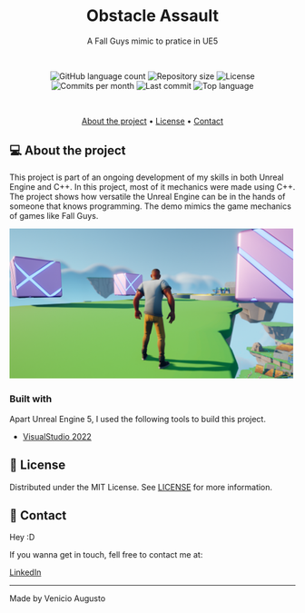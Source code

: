 
<h1 align="center">Obstacle Assault</h1>
<p align="center">A Fall Guys mimic to pratice in UE5</p>

<br>

<p align="center">
    <img alt="GitHub language count" src="https://img.shields.io/github/languages/count/VenicioAugusto/ue-obstacle-assault?color=CB504C"> 
    <img alt="Repository size" src="https://img.shields.io/github/repo-size/VenicioAugusto/ue-obstacle-assault?color=157075">
    <img alt="License" src="https://img.shields.io/github/license/VenicioAugusto/ue-obstacle-assault?color=cb4c83">
    <img alt="Commits per month" src="https://img.shields.io/github/commit-activity/m/VenicioAugusto/ue-obstacle-assault?color=574ccb">
    <img alt="Last commit" src="https://img.shields.io/github/last-commit/VenicioAugusto/ue-obstacle-assault?color=70cb4c">
    <img alt="Top language" src="https://img.shields.io/github/languages/top/VenicioAugusto/ue-obstacle-assault?color=cb744c">
</p>

<br>

<p align="center">
    <a href="#-about-the-project">About the project</a> •
    <a href="#-license">License</a> •
    <a href="#-contact">Contact</a> 
</p>

## 💻 About the project

This project is part of an ongoing development of my skills in both Unreal Engine and C++. In this project, most of it mechanics were made using C++. The project shows how versatile the Unreal Engine can be in the hands of someone that knows programming.
The demo mimics the game mechanics of games like Fall Guys.
<br>

<img alt="Project screenshot " src="./.docs/ObstacleAssault.PNG" width="500px">

<br>

### Built with
Apart Unreal Engine 5, I used the following tools to build this project.

- [VisualStudio 2022][visualstudio]


## 📃 License

Distributed under the MIT License. See [LICENSE](./LICENSE) for more information.

## 🌟 Contact

Hey :D

If you wanna get in touch, fell free to contact me at:

[LinkedIn][linkedin]

---

Made by Venicio Augusto 

<!-- LINKS-->

[visualstudio]: https://visualstudio.microsoft.com/vs/
[mysql]: https://www.mysql.com/

[linkedin]: https://www.linkedin.com/in/venicio-augusto/
